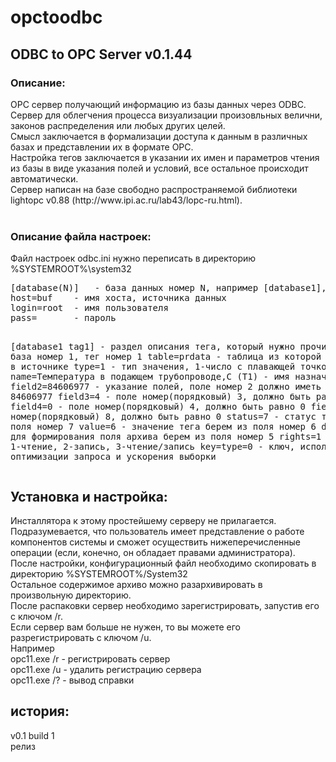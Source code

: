# opctoodbc
<h2>ODBC to OPC Server v0.1.44</h2>

<h3>Описание:</h3>
OPC сервер получающий информацию из базы данных через ODBC. 
Сервер для облегчения процесса визуализации произовльных велични, законов распределения или любых других целей. <br/>
Смысл заключается в формализации доступа к данным в различных базах и представлении их в формате OPC. <br/>
Настройка тегов заключается в указании их имен и параметров чтения из базы в виде указания полей и условий, все остальное происходит автоматически.<br/>
Сервер написан на базе свободно распространяемой библиотеки <br/>
lightopc v0.88 (http://www.ipi.ac.ru/lab43/lopc-ru.html).<br/>
<br/>
<h3>Описание файла настроек:</h3>
Файл настроек odbc.ini нужно переписать в директорию %SYSTEMROOT%\system32<br/>
<pre>
[database(N)] 	- база данных номер N, например [database1], [database1] итд
host=buf	- имя хоста, источника данных
login=root	- имя пользователя
pass=		- пароль

[database1 tag1]	- раздел описания тега, который нужно прочитать, база номер 1, тег номер 1
table=prdata		- таблица из которой берем данные в источнике
type=1			- тип значения, 1-число с плавающей точкой
name=Температура в подающем трубопроводе,C (T1)	- имя назначенного тега
field2=84606977		- указание полей, поле номер 2 должно иметь значение 84606977
field3=4		- поле номер(порядковый) 3, должно быть равно 4
field4=0		- поле номер(порядковый) 4, должно быть равно 0
field8=0		- поле номер(порядковый) 8, должно быть равно 0
status=7		- статус тега берем из поля номер 7
value=6                 - значение тега берем из поля номер 6
date=5			- дату для формирования поля архива берем из поля номер 5
rights=1		- права 1-чтение, 2-запись, 3-чтение/запись
key=type=0		- ключ, используется для оптимизации запроса и ускорения выборки
</pre>

<h2>Установка и настройка:</h2>
Инсталлятора к этому простейшему серверу не прилагается. Подразумевается, что пользователь имеет
представление о работе компонентов системы и сможет осуществить нижеперечисленные операции (если, конечно, он обладает правами администратора).<br/>
После настройки, конфигурационный файл необходимо скопировать в директорию %SYSTEMROOT%/System32<br/>
Остальное содержимое архиво можно разархивировать в произвольную директорию.<br/>
После распаковки сервер необходимо зарегистрировать, запустив его с ключом /r.<br/>
Если сервер вам больше не нужен, то вы можете его разрегистрировать с ключом /u.<br/>
Например <br/>
opc11.exe /r  - регистрировать сервер<br/>
opc11.exe /u  - удалить регистрацию сервера <br/>
opc11.exe /?  - вывод справки <br/>

<h2>история:</h2>
v0.1 build 1<br/>
релиз<br/>

